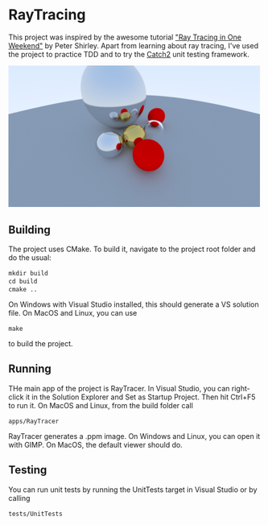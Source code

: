 # RayTracing
This project was inspired by the awesome tutorial ["Ray Tracing in One Weekend"](http://in1weekend.blogspot.com/2016/01/ray-tracing-in-one-weekend.html) by Peter Shirley.
Apart from learning about ray tracing, I've used the project to practice TDD and to try the  [Catch2](https://github.com/catchorg/Catch2) unit testing framework.

<img src="https://raw.githubusercontent.com/Shamanskiy/RayTracing/media/images/positionalbe_camera.png" width="500">

## Building
The project uses CMake. To build it, navigate to the project root folder and do the usual:
```
mkdir build
cd build
cmake ..
```
On Windows with Visual Studio installed, this should generate a VS solution file. On MacOS and Linux, you can use 
```
make
```
to build the project.

## Running
THe main app of the project is RayTracer. In Visual Studio, you can right-click it in the Solution Explorer and Set as Startup Project. Then hit Ctrl+F5 to run it.
On MacOS and Linux, from the build folder call
```
apps/RayTracer
```
RayTracer generates a .ppm image. On Windows and Linux, you can open it with GIMP. On MacOS, the default viewer should do.

## Testing
You can run unit tests by running the UnitTests target in Visual Studio or by calling
```
tests/UnitTests
```


